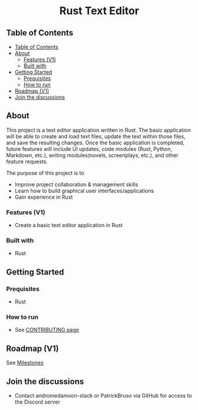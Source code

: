 <h1 align="center">Rust Text Editor</h1>

## Table of Contents

- [Table of Contents](#table-of-contents)
- [About](#about)
  - [Features (V1)](#features-v1)
  - [Built with](#built-with)
- [Getting Started](#getting-started)
  - [Prequisites](#prequisites)
  - [How to run](#how-to-run)
- [Roadmap (V1)](#roadmap-v1)
- [Join the discussions](#join-the-discussions)

## About

This project is a text editor application written in Rust.  The basic application will be able to create and load text files, update the text within those files, and save the resulting changes.  Once the basic application is completed, future features will include UI updates, code modules (Rust, Python, Markdown, etc.), writing modules(novels, screenplays, etc.), and other feature requests.

The purpose of this project is to

- Improve project collaboration & management skills
- Learn how to build graphical user interfaces/applications
- Gain experience in Rust

### Features (V1)

- Create a basic text editor application in Rust

### Built with

- Rust

## Getting Started

### Prequisites

- Rust

### How to run

- See [CONTRIBUTING page](https://github.com/CSSG-Labs/rust-text-editor/CONTRIBUTING.md)

## Roadmap (V1)

See [Milestones](https://github.com/CSSG-Labs/rust-text-editor/milestones)

## Join the discussions

- Contact andromedamoon-stack or PatrickBruso via GitHub for access to the Discord server
